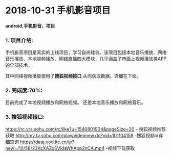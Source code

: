 
# 2018-10-31 手机影音项目
#### android,手机影音，项目


 ### 1. 项目介绍:
手机影音项目是真实的上线项目，学习自尚硅谷。该项目包括本地音乐播放、网络音乐播放、本地视频播放、网络直播四大模块，几乎涵盖了市面上视频播放类APP的全部技术。

其中网络视频播放使用了**搜狐视频接口**,从而获取数据。详细在下面。


  ### 2. 完成度:70%:
目前完成了本地视频播放和网络视频。
还差本地音乐播放和网络音乐。

 ### 3. 搜狐视频接口:
https://rc.vrs.sohu.com/rc/like?u=1540801904&pageSize=20                               - 搜狐视频推荐获取
http://my.tv.sohu.com/play/videonew.do?vid=101104158                                      -搜狐视频id详细查询
https://data.vod.itc.cn/ip?new=/10/58/23KcXAZxSVidaWhApp2nCA.mp4            -视频下载获取

